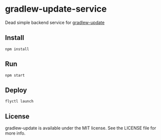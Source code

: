 # gradlew-update-service
Dead simple backend service for [gradlew-update](https://github.com/Jawnnypoo/gradlew-update)

## Install
```
npm install
```

## Run
```
npm start
```

## Deploy
```
flyctl launch
```

## License

gradlew-update is available under the MIT license. See the LICENSE file for more info.